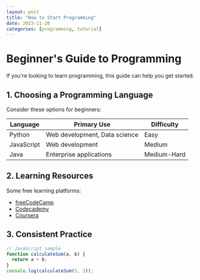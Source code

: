 ```yaml
---
layout: post
title: "How to Start Programming"
date: 2023-11-20
categories: [programming, tutorial]
---
```


# Beginner's Guide to Programming

If you're looking to learn programming, this guide can help you get started.

## 1. Choosing a Programming Language

Consider these options for beginners:

| Language | Primary Use | Difficulty |
|----------|------------|------------|
| Python | Web development, Data science | Easy |
| JavaScript | Web development | Medium |
| Java | Enterprise applications | Medium-Hard |

## 2. Learning Resources

Some free learning platforms:

- [freeCodeCamp](https://www.freecodecamp.org/)
- [Codecademy](https://www.codecademy.com/)
- [Coursera](https://www.coursera.org/)

## 3. Consistent Practice

```javascript
// JavaScript sample
function calculateSum(a, b) {
  return a + b;
}
console.log(calculateSum(5, 3));
```
